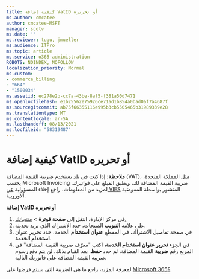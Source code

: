 ```yaml
---
title: كيفية إضافة VatID أو تحريره
ms.author: cmcatee
author: cmcatee-MSFT
manager: scotv
ms.date: ''
ms.reviewer: tugu, jmueller
ms.audience: ITPro
ms.topic: article
ms.service: o365-administration
ROBOTS: NOINDEX, NOFOLLOW
localization_priority: Normal
ms.custom:
- commerce_billing
- "664"
- "1500034"
ms.assetid: ec278e2b-cc7a-43be-8af5-f381a50d7471
ms.openlocfilehash: e1b25562e75926ce71ad1b854a0bad0af7a4687f
ms.sourcegitcommit: ab75f66355116e995b3cb5505465b31989339e28
ms.translationtype: MT
ms.contentlocale: ar-SA
ms.lasthandoff: 08/13/2021
ms.locfileid: "58319487"
---
```

# <a name="how-to-add-or-edit-a-vatid"></a>كيفية إضافة VatID أو تحريره

**ملاحظة:** إذا كنت في بلد يستخدم ضريبة القيمة المضافة (VAT)، مثل المملكة المتحدة، يحسب Microsoft Invoicing ضريبة القيمة المضافة لك، ويطبق المبلغ على فواتيرك. لمزيد من المعلومات، راجع إخلاء المسؤولية [عن VIES](https://go.microsoft.com/fwlink/p/?LinkID=841741) المنشور بواسطة المفوضية الأوروبية.

**إضافة VatID أو تحريره**

1. في مركز الإدارة، انتقل إلى **صفحة فوترة** \> [منتجاتك.](https://go.microsoft.com/fwlink/p/?linkid=842054)
2. على علامة **التبويب** المنتجات، حدد الاشتراك الذي تريد تحديثه.
3. في صفحة تفاصيل الاشتراك، في المقطع **عنوان استخدام** الخدمة، حدد تحرير عنوان **استخدام الخدمة**.
4. في الجزء **تحرير عنوان استخدام الخدمة،** اكتب "معرّف ضريبة القيمة المضافة" في المربع رقم **ضريبة** القيمة المضافة، ثم حدد **حفظ**. بعد القيام بذلك، لن يتم دفع رسوم ضريبة القيمة المضافة على فاتورتك التالية.

لمعرفة المزيد، راجع ما هي الضريبة التي سيتم فرضها على [Microsoft 365؟](https://docs.microsoft.com/microsoft-365/commerce/billing-and-payments/tax-information#what-tax-will-i-be-charged).